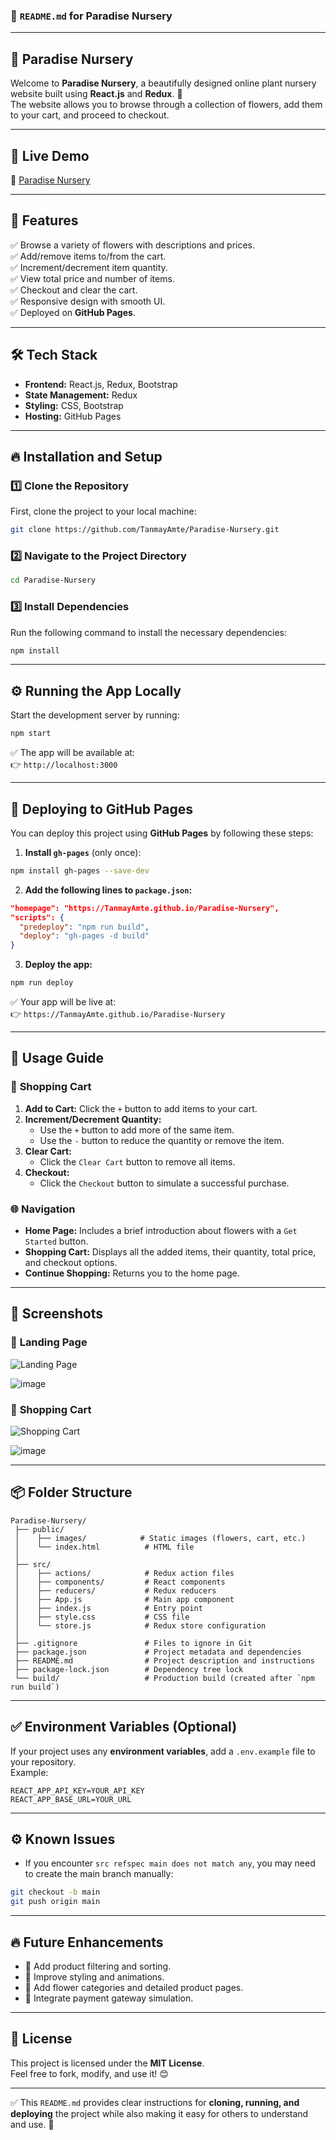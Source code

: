 ### 🌿 **`README.md` for Paradise Nursery**

---

## 🌿 **Paradise Nursery**

Welcome to **Paradise Nursery**, a beautifully designed online plant nursery website built using **React.js** and **Redux**. 🌱  
The website allows you to browse through a collection of flowers, add them to your cart, and proceed to checkout.

---

## 🚀 **Live Demo**

🔗 [Paradise Nursery](https://TanmayAmte.github.io/Paradise-Nursery)

---

## 🌟 **Features**

✅ Browse a variety of flowers with descriptions and prices.  
✅ Add/remove items to/from the cart.  
✅ Increment/decrement item quantity.  
✅ View total price and number of items.  
✅ Checkout and clear the cart.  
✅ Responsive design with smooth UI.  
✅ Deployed on **GitHub Pages**.  

---

## 🛠️ **Tech Stack**

- **Frontend:** React.js, Redux, Bootstrap  
- **State Management:** Redux  
- **Styling:** CSS, Bootstrap  
- **Hosting:** GitHub Pages  

---

## 🔥 **Installation and Setup**

### 1️⃣ **Clone the Repository**
First, clone the project to your local machine:
```bash
git clone https://github.com/TanmayAmte/Paradise-Nursery.git
```

### 2️⃣ **Navigate to the Project Directory**
```bash
cd Paradise-Nursery
```

### 3️⃣ **Install Dependencies**
Run the following command to install the necessary dependencies:
```bash
npm install
```

---

## ⚙️ **Running the App Locally**

Start the development server by running:
```bash
npm start
```
✅ The app will be available at:  
👉 `http://localhost:3000`

---

## 🚀 **Deploying to GitHub Pages**

You can deploy this project using **GitHub Pages** by following these steps:

1. **Install `gh-pages`** (only once):
```bash
npm install gh-pages --save-dev
```

2. **Add the following lines to `package.json`:**
```json
"homepage": "https://TanmayAmte.github.io/Paradise-Nursery",
"scripts": {
  "predeploy": "npm run build",
  "deploy": "gh-pages -d build"
}
```

3. **Deploy the app:**
```bash
npm run deploy
```
✅ Your app will be live at:  
👉 `https://TanmayAmte.github.io/Paradise-Nursery`

---

## 🌿 **Usage Guide**

### 🛒 **Shopping Cart**
1. **Add to Cart:** Click the `+` button to add items to your cart.  
2. **Increment/Decrement Quantity:**  
   - Use the `+` button to add more of the same item.  
   - Use the `-` button to reduce the quantity or remove the item.  
3. **Clear Cart:**  
   - Click the `Clear Cart` button to remove all items.  
4. **Checkout:**  
   - Click the `Checkout` button to simulate a successful purchase.  

### 🌐 **Navigation**
- **Home Page:** Includes a brief introduction about flowers with a `Get Started` button.  
- **Shopping Cart:** Displays all the added items, their quantity, total price, and checkout options.  
- **Continue Shopping:** Returns you to the home page.

---

## 📸 **Screenshots**

### 🌿 **Landing Page**
![Landing Page](./public/images/landing-page.png)

![image](https://github.com/user-attachments/assets/866d39d7-6909-4405-a2da-166bb0fddf02)


### 🛒 **Shopping Cart**
![Shopping Cart](./public/images/cart-page.png)

![image](https://github.com/user-attachments/assets/40672cfc-739c-4c9e-8761-440a73ca5602)

---

## 📦 **Folder Structure**

```
Paradise-Nursery/
 ├── public/
 │    ├── images/            # Static images (flowers, cart, etc.)
 │    └── index.html          # HTML file
 │
 ├── src/
 │    ├── actions/            # Redux action files
 │    ├── components/         # React components
 │    ├── reducers/           # Redux reducers
 │    ├── App.js              # Main app component
 │    ├── index.js            # Entry point
 │    ├── style.css           # CSS file
 │    └── store.js            # Redux store configuration
 │
 ├── .gitignore               # Files to ignore in Git
 ├── package.json             # Project metadata and dependencies
 ├── README.md                # Project description and instructions
 ├── package-lock.json        # Dependency tree lock
 └── build/                   # Production build (created after `npm run build`)
```

---

## ✅ **Environment Variables (Optional)**

If your project uses any **environment variables**, add a `.env.example` file to your repository.  
Example:
```env
REACT_APP_API_KEY=YOUR_API_KEY
REACT_APP_BASE_URL=YOUR_URL
```

---

## ⚙️ **Known Issues**

- If you encounter `src refspec main does not match any`, you may need to create the main branch manually:
```bash
git checkout -b main
git push origin main
```

---

## 🔥 **Future Enhancements**
- 🌿 Add product filtering and sorting.  
- 🌿 Improve styling and animations.  
- 🌿 Add flower categories and detailed product pages.  
- 🌿 Integrate payment gateway simulation.  

---

## 📜 **License**

This project is licensed under the **MIT License**.  
Feel free to fork, modify, and use it! 😊

---

✅ This `README.md` provides clear instructions for **cloning, running, and deploying** the project while also making it easy for others to understand and use. 🚀
